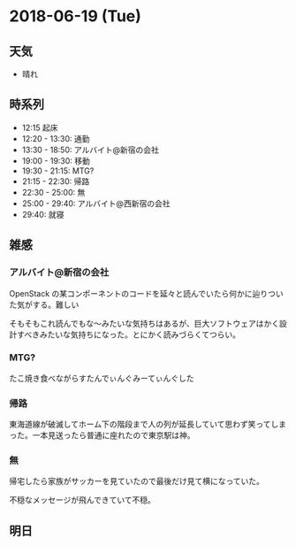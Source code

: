 # 2018-06-19 (Tue)

## 天気

- 晴れ

## 時系列

- 12:15 起床
- 12:20 - 13:30: 通勤
- 13:30 - 18:50: アルバイト@新宿の会社
- 19:00 - 19:30: 移動
- 19:30 - 21:15: MTG?
- 21:15 - 22:30: 帰路
- 22:30 - 25:00: 無
- 25:00 - 29:40: アルバイト@西新宿の会社
- 29:40: 就寝

## 雑感

### アルバイト@新宿の会社

OpenStack の某コンポーネントのコードを延々と読んでいたら何かに辿りついた気がする。難しい

そもそもこれ読んでもな〜みたいな気持ちはあるが、巨大ソフトウェアはかく設計すべきみたいな気持ちになった。とにかく読みづらくてつらい。

### MTG?

たこ焼き食べながらすたんでぃんぐみーてぃんぐした

### 帰路

東海道線が破滅してホーム下の階段まで人の列が延長していて思わず笑ってしまった。一本見送ったら普通に座れたので東京駅は神。

### 無

帰宅したら家族がサッカーを見ていたので最後だけ見て横になっていた。

不穏なメッセージが飛んできていて不穏。

## 明日

